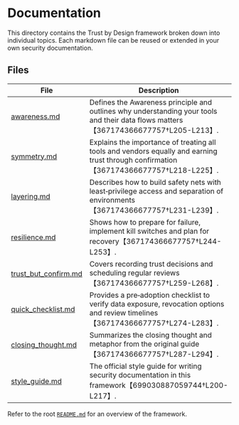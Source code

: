 # Documentation

This directory contains the Trust by Design framework broken down into
individual topics.  Each markdown file can be reused or extended in your own
security documentation.

## Files

| File | Description |
|------|-------------|
| [awareness.md](awareness.md) | Defines the Awareness principle and outlines why understanding your tools and their data flows matters【367174366677757†L205-L213】. |
| [symmetry.md](symmetry.md) | Explains the importance of treating all tools and vendors equally and earning trust through confirmation【367174366677757†L218-L225】. |
| [layering.md](layering.md) | Describes how to build safety nets with least‑privilege access and separation of environments【367174366677757†L231-L239】. |
| [resilience.md](resilience.md) | Shows how to prepare for failure, implement kill switches and plan for recovery【367174366677757†L244-L253】. |
| [trust_but_confirm.md](trust_but_confirm.md) | Covers recording trust decisions and scheduling regular reviews【367174366677757†L259-L268】. |
| [quick_checklist.md](quick_checklist.md) | Provides a pre‑adoption checklist to verify data exposure, revocation options and review timelines【367174366677757†L274-L283】. |
| [closing_thought.md](closing_thought.md) | Summarizes the closing thought and metaphor from the original guide【367174366677757†L287-L294】. |
| [style_guide.md](style_guide.md) | The official style guide for writing security documentation in this framework【699030887059744†L200-L217】. |

Refer to the root [`README.md`](../README.md) for an overview of the framework.